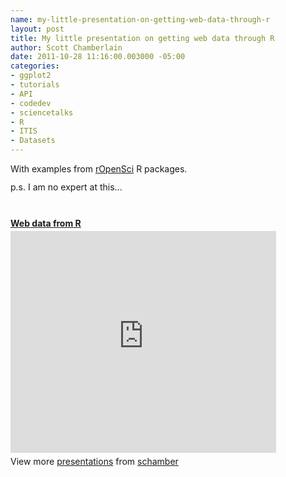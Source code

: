 ```yaml
--- 
name: my-little-presentation-on-getting-web-data-through-r
layout: post
title: My little presentation on getting web data through R
author: Scott Chamberlain
date: 2011-10-28 11:16:00.003000 -05:00
categories: 
- ggplot2
- tutorials
- API
- codedev
- sciencetalks
- R
- ITIS
- Datasets
---
```

<div id="__ss_9926321" style="width: 425px;"><span style="display: block; margin: 12px 0 4px;">With examples from <a href="http://ropensci.org/">rOpenSci</a> R packages.&nbsp;</span><span style="display: block; margin: 12px 0 4px;">p.s. I am no expert at this...</span><strong style="display: block; margin: 12px 0 4px;"><br /></strong><strong style="display: block; margin: 12px 0 4px;"><a href="http://www.slideshare.net/schamber/web-data-from-r" target="_blank" title="Web data from R">Web data from R</a></strong> <iframe frameborder="0" height="355" marginheight="0" marginwidth="0" scrolling="no" src="http://www.slideshare.net/slideshow/embed_code/9926321" width="425"></iframe> <br /><div style="padding: 5px 0 12px;">View more <a href="http://www.slideshare.net/" target="_blank">presentations</a> from <a href="http://www.slideshare.net/schamber" target="_blank">schamber</a> </div></div>

